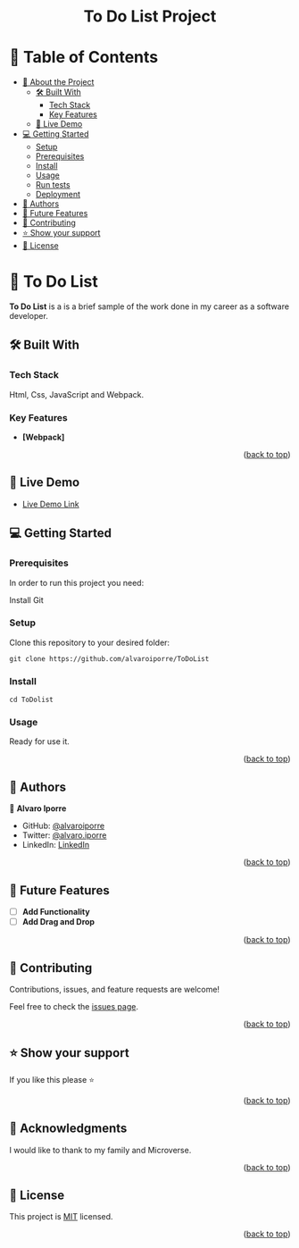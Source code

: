 <a name="readme-top"></a>


<div align="center">
  <h1><b>To Do List Project</b></h1>

</div>


# 📗 Table of Contents

- [📖 About the Project](#about-project)
  - [🛠 Built With](#built-with)
    - [Tech Stack](#tech-stack)
    - [Key Features](#key-features)
  - [🚀 Live Demo](#live-demo)
- [💻 Getting Started](#getting-started)
  - [Setup](#setup)
  - [Prerequisites](#prerequisites)
  - [Install](#install)
  - [Usage](#usage)
  - [Run tests](#run-tests)
  - [Deployment](#triangular_flag_on_post-deployment)
- [👥 Authors](#authors)
- [🔭 Future Features](#future-features)
- [🤝 Contributing](#contributing)
- [⭐️ Show your support](#support)
- [📝 License](#license)


# 📖 To Do List <a name="about-project"></a>

**To Do List** is a is a brief sample of the work done in my career as a software developer.

## 🛠 Built With <a name="built-with"></a>

### Tech Stack <a name="tech-stack"></a>

Html, Css, JavaScript and Webpack.


### Key Features <a name="key-features"></a>

- **[Webpack]**


<p align="right">(<a href="#readme-top">back to top</a>)</p>


## 🚀 Live Demo <a name="live-demo"></a>


- [Live Demo Link](https://alvaroiporre.github.io/ToDoList/dist/)

## 💻 Getting Started <a name="getting-started"></a>


### Prerequisites

In order to run this project you need:

Install Git

### Setup

Clone this repository to your desired folder:

```git clone https://github.com/alvaroiporre/ToDoList```
### Install
```cd ToDolist```
### Usage
Ready for use it.
<p align="right">(<a href="#readme-top">back to top</a>)</p>

## 👥 Authors <a name="authors"></a>

👤 **Alvaro Iporre**

- GitHub: [@alvaroiporre](https://github.com/alvaroiporre)
- Twitter: [@alvaro.iporre](https://twitter.com/twitterhandle)
- LinkedIn: [LinkedIn](https://www.linkedin.com/in/alvaro-iporre-martiez-501533124/)


<p align="right">(<a href="#readme-top">back to top</a>)</p>

## 🔭 Future Features <a name="future-features"></a>

- [ ] **Add Functionality**
- [ ] **Add Drag and Drop**

<p align="right">(<a href="#readme-top">back to top</a>)</p>


## 🤝 Contributing <a name="contributing"></a>

Contributions, issues, and feature requests are welcome!

Feel free to check the [issues page](../../issues/).

<p align="right">(<a href="#readme-top">back to top</a>)</p>


## ⭐️ Show your support <a name="support"></a>

If you like this please ⭐️

<p align="right">(<a href="#readme-top">back to top</a>)</p>

## 🙏 Acknowledgments <a name="acknowledgements"></a>

I would like to thank to my family and Microverse.

<p align="right">(<a href="#readme-top">back to top</a>)</p>

## 📝 License <a name="license"></a>

This project is [MIT](./LICENSE) licensed.

<p align="right">(<a href="#readme-top">back to top</a>)</p>